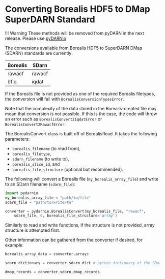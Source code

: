 # Converting Borealis HDF5 to DMap SuperDARN Standard

!!! Warning
    These methods will be removed from pyDARN in the next release. Please use [pyDARNio](https://github.com/SuperDARN/pyDARNio)


The conversions available from Borealis HDF5 to SuperDARN DMap (SDARN) standards
are currently:

| Borealis  | SDarn      |
|-----------|------------|
| rawacf    | rawacf     |
| bfiq      | iqdat      |

If the Borealis file is not provided as one of the required Borealis filetypes,
the conversion will fail with `BorealisConversionTypesError`.

Note that the complexity of the data stored in the Borealis-created file may
mean that conversion is not possible. If this is the case, the code will
throw an error such as `BorealisConvert2IqdatError` or
`BorealisConvert2RawacfError`.

The BorealisConvert class is built off of BorealisRead. It takes the following
parameters:

- `borealis_filename` (to read from),
- `borealis_filetype`,
- `sdarn_filename` (to write to),
- `borealis_slice_id`, and
- `borealis_file_structure` (optional but recommended).

The following will convert a Borealis file (`my_borealis_array_file`) and write
to an SDarn filename (`sdarn_file`):

```python
import pydarnio
my_borealis_array_file = "path/to/file"
sdarn_file = "path/to/write/to"

converter = pydarnio.BorealisConvert(my_borealis_file, "rawacf",
    sdarn_file, 0, borealis_file_structure='array')
```

Similarly to read and write functions, if the structure is not provided, array
structure is attempted first.

Other information can be gathered from the converter if desired, for example:

```python
borealis_array_data = converter.arrays

sdarn_dictionary = converter.sdarn_dict # python dictionary of the SDarn standard fields.

dmap_records = converter.sdarn_dmap_records
```
